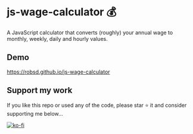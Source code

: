 # js-wage-calculator 💰

A JavaScript calculator that converts (roughly) your annual wage to monthly, weekly, daily and hourly values.

## Demo

https://robsd.github.io/js-wage-calculator

## Support my work

If you like this repo or used any of the code, please star ⭐ it and consider supporting me below...

[![ko-fi](https://ko-fi.com/img/githubbutton_sm.svg)](https://ko-fi.com/F1F34TIDQ)